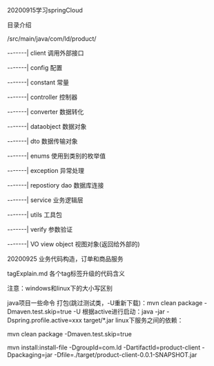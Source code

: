 20200915学习springCloud

目录介绍


/src/main/java/com/ld/product/

-------|  client 调用外部接口

-------|  config 配置

-------|  constant 常量

-------|  controller 控制器

-------|  converter 数据转化

-------|  dataobject 数据对象

-------|  dto 数据传输对象

-------|  enums 使用到类别的枚举值

-------|  exception 异常处理

-------|  repostiory dao 数据库连接

-------|  service 业务逻辑层

-------|  utils 工具包

-------|  verify 参数验证

-------|  VO view object 视图对象(返回给外部的)

20200925 业务代码构造，订单和商品服务


tagExplain.md 各个tag标签升级的代码含义


注意：windows和linux下的大小写区别


java项目一些命令
打包(跳过测试类，-U重新下载)：mvn clean package -Dmaven.test.skip=true -U
根据active进行启动：java -jar -Dspring.profile.active=xxx target/*.jar
linux下服务之间的依赖：

mvn clean package -Dmaven.test.skip=true

mvn install:install-file -DgroupId=com.ld -DartifactId=product-client -Dpackaging=jar -Dfile=./target/product-client-0.0.1-SNAPSHOT.jar

